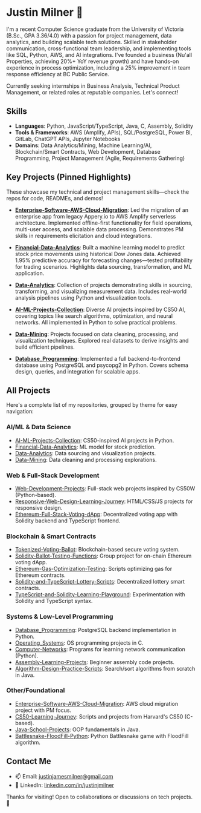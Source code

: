 # Justin Milner 👋

I'm a recent Computer Science graduate from the University of Victoria (B.Sc., GPA 3.36/4.0) with a passion for project management, data analytics, and building scalable tech solutions. Skilled in stakeholder communication, cross-functional team leadership, and implementing tools like SQL, Python, AWS, and AI integrations. I've founded a business (Nu'all Properties, achieving 20%+ YoY revenue growth) and have hands-on experience in process optimization, including a 25% improvement in team response efficiency at BC Public Service.

Currently seeking internships in Business Analysis, Technical Product Management, or related roles at reputable companies. Let's connect!

## Skills
- **Languages**: Python, JavaScript/TypeScript, Java, C, Assembly, Solidity
- **Tools & Frameworks**: AWS (Amplify, APIs), SQL/PostgreSQL, Power BI, GitLab, ChatGPT APIs, Jupyter Notebooks
- **Domains**: Data Analytics/Mining, Machine Learning/AI, Blockchain/Smart Contracts, Web Development, Database Programming, Project Management (Agile, Requirements Gathering)

## Key Projects (Pinned Highlights)
These showcase my technical and project management skills—check the repos for code, READMEs, and demos!

- **[Enterprise-Software-AWS-Cloud-Migration](https://github.com/justinjimilner/Enterprise-Software-AWS-Cloud-Migration)**: Led the migration of an enterprise app from legacy Appery.io to AWS Amplify serverless architecture. Implemented offline-first functionality for field operations, multi-user access, and scalable data processing. Demonstrates PM skills in requirements elicitation and cloud integrations.
  
- **[Financial-Data-Analytics](https://github.com/justinjimilner/Financial-Data-Analytics)**: Built a machine learning model to predict stock price movements using historical Dow Jones data. Achieved 1.95% predictive accuracy for forecasting changes—tested profitability for trading scenarios. Highlights data sourcing, transformation, and ML application.

- **[Data-Analytics](https://github.com/justinjimilner/Data-Analytics)**: Collection of projects demonstrating skills in sourcing, transforming, and visualizing measurement data. Includes real-world analysis pipelines using Python and visualization tools.

- **[AI-ML-Projects-Collection](https://github.com/justinjimilner/AI-ML-Projects-Collection)**: Diverse AI projects inspired by CS50 AI, covering topics like search algorithms, optimization, and neural networks. All implemented in Python to solve practical problems.

- **[Data-Mining](https://github.com/justinjimilner/Data-Mining)**: Projects focused on data cleaning, processing, and visualization techniques. Explored real datasets to derive insights and build efficient pipelines.

- **[Database_Programming](https://github.com/justinjimilner/Database_Programming)**: Implemented a full backend-to-frontend database using PostgreSQL and psycopg2 in Python. Covers schema design, queries, and integration for scalable apps.

## All Projects
Here's a complete list of my repositories, grouped by theme for easy navigation:

### AI/ML & Data Science
- [AI-ML-Projects-Collection](https://github.com/justinjimilner/AI-ML-Projects-Collection): CS50-inspired AI projects in Python.
- [Financial-Data-Analytics](https://github.com/justinjimilner/Financial-Data-Analytics): ML model for stock prediction.
- [Data-Analytics](https://github.com/justinjimilner/Data-Analytics): Data sourcing and visualization projects.
- [Data-Mining](https://github.com/justinjimilner/Data-Mining): Data cleaning and processing explorations.

### Web & Full-Stack Development
- [Web-Development-Projects](https://github.com/justinjimilner/Web-Development-Projects): Full-stack web projects inspired by CS50W (Python-based).
- [Responsive-Web-Design-Learning-Journey](https://github.com/justinjimilner/Responsive-Web-Design-Learning-Journey): HTML/CSS/JS projects for responsive design.
- [Ethereum-Full-Stack-Voting-dApp](https://github.com/justinjimilner/Ethereum-Full-Stack-Voting-dApp): Decentralized voting app with Solidity backend and TypeScript frontend.

### Blockchain & Smart Contracts
- [Tokenized-Voting-Ballot](https://github.com/justinjimilner/Tokenized-Voting-Ballot): Blockchain-based secure voting system.
- [Solidity-Ballot-Testing-Functions](https://github.com/justinjimilner/Solidity-Ballot-Testing-Functions): Group project for on-chain Ethereum voting dApp.
- [Ethereum-Gas-Optimization-Testing](https://github.com/justinjimilner/Ethereum-Gas-Optimization-Testing): Scripts optimizing gas for Ethereum contracts.
- [Solidity-and-TypeScript-Lottery-Scripts](https://github.com/justinjimilner/Solidity-and-TypeScript-Lottery-Scripts): Decentralized lottery smart contracts.
- [TypeScript-and-Solidity-Learning-Playground](https://github.com/justinjimilner/TypeScript-and-Solidity-Learning-Playground): Experimentation with Solidity and TypeScript syntax.

### Systems & Low-Level Programming
- [Database_Programming](https://github.com/justinjimilner/Database_Programming): PostgreSQL backend implementation in Python.
- [Operating_Systems](https://github.com/justinjimilner/Operating_Systems): OS programming projects in C.
- [Computer-Networks](https://github.com/justinjimilner/Computer-Networks): Programs for learning network communication (Python).
- [Assembly-Learning-Projects](https://github.com/justinjimilner/Assembly-Learning-Projects): Beginner assembly code projects.
- [Algorithm-Design-Practice-Scripts](https://github.com/justinjimilner/Algorithm-Design-Practice-Scripts): Search/sort algorithms from scratch in Java.

### Other/Foundational
- [Enterprise-Software-AWS-Cloud-Migration](https://github.com/justinjimilner/Enterprise-Software-AWS-Cloud-Migration): AWS cloud migration project with PM focus.
- [CS50-Learning-Journey](https://github.com/justinjimilner/CS50-Learning-Journey): Scripts and projects from Harvard's CS50 (C-based).
- [Java-School-Projects](https://github.com/justinjimilner/Java-School-Projects): OOP fundamentals in Java.
- [Battlesnake-FloodFill-Python](https://github.com/justinjimilner/Battlesnake-FloodFill-Python): Python Battlesnake game with FloodFill algorithm.

## Contact Me
- 📫 Email: justinjamesmilner@gmail.com
- 🔗 LinkedIn: [linkedin.com/in/justinjmilner](https://linkedin.com/in/justinjmilner)

Thanks for visiting! Open to collaborations or discussions on tech projects. 🚀
